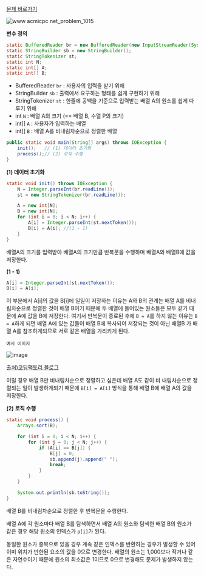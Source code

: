 [문제 바로가기](https://www.acmicpc.net/problem/1015)

![www acmicpc net_problem_1015](https://user-images.githubusercontent.com/78605779/177546534-18b0e7d6-6235-4768-8a42-cbb0fceb61a2.png)

**변수 정의**

```java
static BufferedReader br = new BufferedReader(new InputStreamReader(System.in));
static StringBuilder sb = new StringBuilder();
static StringTokenizer st;
static int N;
static int[] A;
static int[] B;
```

- BufferedReader `br` : 사용자의 입력을 받기 위해
- StringBuilder `sb` : 출력에서 요구하는 형태를 쉽게 구현하기 위해
- StringTokenizer `st` : 한줄에 공백을 기준으로 입력받는 배열 A의 원소를 쉽게 다루기 위해
- int `N` : 배열 A의 크기 (== 배열 B, 수열 P의 크기)
- int[] `A` : 사용자가 입력하는 배열
- int[] `B` : 배열 A를 비내림차순으로 정렬한 배열

```java
public static void main(String[] args) throws IOException {
    init();   // (1) 데이터 초기화
    process();// (2) 로직 수행
}
```

**(1) 데이터 초기화**

```java
static void init() throws IOException {
    N = Integer.parseInt(br.readLine());
    st = new StringTokenizer(br.readLine());

    A = new int[N];
    B = new int[N];
    for (int i = 0; i < N; i++) {
        A[i] = Integer.parseInt(st.nextToken());
        B[i] = A[i]; //(1 - 1)
    }
}
```

배열A의 크기를 입력받아 배열A의 크기만큼 반복문을 수행하며 배열A와 배열B에 값을 저장한다.

**(1 - 1)**

```java
A[i] = Integer.parseInt(st.nextToken());
B[i] = A[i];
```

이 부분에서 A[i]의 값을 B[i]에 일일이 저장하는 이유는 A와 B의 관계는 배열 A를 비내림차순으로 정렬한 것이 배열 B이기 때문에 두 배열에 들어있는 원소들은 모두 같기 때문에 A에 값을 B에 저장한다. 여기서 반복문이 종료된 후에 `B = A`를 하지 않는 이유는 `B = A`하게 되면 배열 A에 있는 값들이 배열 B에 복사되어 저장되는 것이 아닌 배열B 가 배열 A를 참조하게되므로 서로 같은 배열을 가리키게 된다.

`예시 이미지`

![image](https://user-images.githubusercontent.com/78605779/177548781-cc0a284d-c64b-4779-b514-ec79db227273.png)

[출처)코딩팩토리 블로그](https://coding-factory.tistory.com/548)

이럴 경우 배열 B만 비내림차순으로 정렬하고 싶은데 배열 A도 같이 비 내림차순으로 정렬되는 일이 발생하게되기 때문에 `B[i] = A[i]` 방식을 통해 배열 B에 배열 A의 값을 저장한다.

**(2) 로직 수행**

```java
static void process() {
    Arrays.sort(B);

    for (int i = 0; i < N; i++) {
        for (int j = 0; j < N; j++) {
            if (A[i] == B[j]) {
                B[j] = 0;
                sb.append(j).append(" ");
                break;
            }
        }
    }

    System.out.println(sb.toString());
}
```

배열 B를 비내림차순으로 정렬한 후 반복문을 수행한다.

배열 A에 각 원소마다 배열 B를 탐색하면서 배열 A의 원소와 탐색한 배열 B의 원소가 같은 경우 해당 원소의 인덱스가 `p[i]`가 된다.

동일한 원소가 중복으로 있을 경우 계속 같은 인덱스를 반환하는 경우가 발생할 수 있어 이미 위치가 반한된 요소의 값을 0으로 변경한다. 배열의 원소는 1,000보다 작거나 같은 자연수이기 때문에 원소의 최소값은 1이므로 0으로 변경해도 문제가 발생하지 않는다.
